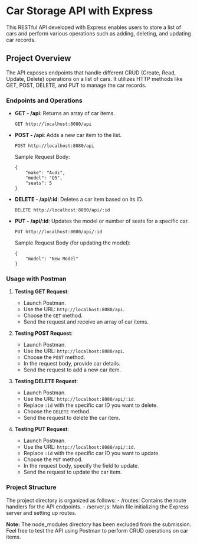 # Car Storage API with Express
This RESTful API developed with Express enables users to store a list of cars and perform various operations such as adding, deleting, and updating car records.

## Project Overview
The API exposes endpoints that handle different CRUD (Create, Read, Update, Delete) operations on a list of cars. It utilizes HTTP methods like GET, POST, DELETE, and PUT to manage the car records.

### Endpoints and Operations
- **GET - /api**: Returns an array of car items.

    ```
    GET http://localhost:8080/api
    ```

- **POST - /api**: Adds a new car item to the list.

    ```
    POST http://localhost:8080/api
    ```

    Sample Request Body:
    ```
    {
        "make": "Audi",
        "model": "Q5",
        "seats": 5
    }
    ```

- **DELETE - /api/:id**: Deletes a car item based on its ID.

    ```
    DELETE http://localhost:8080/api/:id
    ```

- **PUT - /api/:id**: Updates the model or number of seats for a specific car.

    ```
    PUT http://localhost:8080/api/:id
    ```

    Sample Request Body (for updating the model):
    ```
    {
        "model": "New Model"
    }
    ```

### Usage with Postman

1. **Testing GET Request**:
    - Launch Postman.
    - Use the URL: `http://localhost:8080/api`.
    - Choose the `GET` method.
    - Send the request and receive an array of car items.

2. **Testing POST Request**:
    - Launch Postman.
    - Use the URL: `http://localhost:8080/api`.
    - Choose the `POST` method.
    - In the request body, provide car details.
    - Send the request to add a new car item.

3. **Testing DELETE Request**:
    - Launch Postman.
    - Use the URL: `http://localhost:8080/api/:id`.
    - Replace `:id` with the specific car ID you want to delete.
    - Choose the `DELETE` method.
    - Send the request to delete the car item.

4. **Testing PUT Request**:
    - Launch Postman.
    - Use the URL: `http://localhost:8080/api/:id`.
    - Replace `:id` with the specific car ID you want to update.
    - Choose the `PUT` method.
    - In the request body, specify the field to update.
    - Send the request to update the car item.

### Project Structure

The project directory is organized as follows:
    - /routes: Contains the route handlers for the API endpoints.
    - /server.js: Main file initializing the Express server and setting up routes.

**Note:** The node_modules directory has been excluded from the submission.
Feel free to test the API using Postman to perform CRUD operations on car items.
